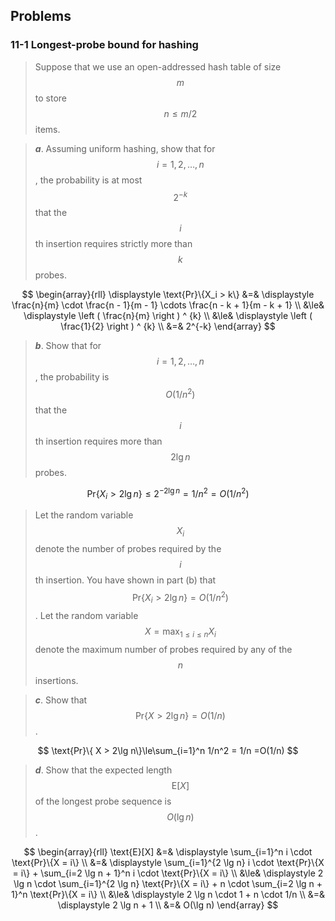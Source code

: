 ## Problems

### 11-1 Longest-probe bound for hashing

> Suppose that we use an open-addressed hash table of size $$m$$ to store $$n \le m/2$$ items.

> __*a*__. Assuming uniform hashing, show that for $$i=1,2,\dots,n$$, the probability is at most $$2^{-k}$$ that the $$i$$th insertion requires strictly more than $$k$$ probes.

$$
\begin{array}{rll}
\displaystyle \text{Pr}\{X_i > k\} &=& 
\displaystyle \frac{n}{m} \cdot \frac{n - 1}{m - 1} \cdots \frac{n - k + 1}{m - k + 1} \\
&\le& \displaystyle \left ( \frac{n}{m} \right ) ^ {k} \\
&\le& \displaystyle \left ( \frac{1}{2} \right ) ^ {k} \\
&=& 2^{-k}
\end{array}
$$

> __*b*__. Show that for $$i=1,2,\dots,n$$, the probability is $$O(1/n^2)$$ that the $$i$$th insertion requires more than $$2\lg n$$ probes.

$$
\displaystyle \text{Pr}\{X_i > 2\lg n\} \le 2^{-2 \lg n} = 1/n^2 = O(1/n^2)
$$

> Let the random variable $$X_i$$ denote the number of probes required by the $$i$$th insertion. You have shown in part (b) that $$\text{Pr}\{X_i > 2\lg n\} = O(1/n^2)$$. Let the random variable $$X = \max_{1 \le i \le n} X_i$$ denote the maximum number of probes required by any of the $$n$$ insertions.

> __*c*__. Show that $$\text{Pr}\{ X > 2\lg n\}=O(1/n)$$.

$$
\text{Pr}\{ X > 2\lg n\}\le\sum_{i=1}^n 1/n^2 = 1/n =O(1/n)
$$

> __*d*__. Show that the expected length $$\text{E}[X]$$ of the longest probe sequence is $$O(\lg n)$$.

$$
\begin{array}{rll}
\text{E}[X] 
&=& \displaystyle \sum_{i=1}^n i \cdot \text{Pr}\{X = i\} \\
&=& \displaystyle \sum_{i=1}^{2 \lg n} i \cdot \text{Pr}\{X = i\} + \sum_{i=2 \lg n + 1}^n i \cdot \text{Pr}\{X = i\} \\ 
&\le& \displaystyle 2 \lg n \cdot \sum_{i=1}^{2 \lg n} \text{Pr}\{X = i\} + n \cdot \sum_{i=2 \lg n + 1}^n \text{Pr}\{X = i\} \\ 
&\le& \displaystyle 2 \lg n \cdot 1 + n \cdot 1/n \\ 
&=& \displaystyle 2 \lg n + 1 \\ 
&=& O(\lg n)
\end{array}
$$



